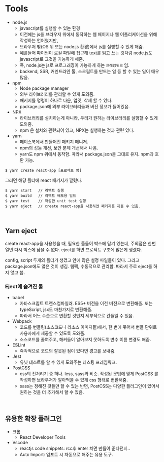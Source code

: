 # Tools

- node.js
  - javascript를 실행할 수 있는 환경
  - 이전에는 js를 브라우저 위에서 동작하는 웹 페이지나 웹 어플리케이션을 위해 작성하는 언어였지만,
  - 브라우저 밖(OS 위 또는 node.js 환경)에서 js를 실행할 수 있게 해줌.
  - 예를들어 파이썬이 로컬 파일에 접근해 text를 읽고 쓰는 것처럼 node.js도 javascript로 그것을 가능하게 해줌.
  - 즉, node.js는 js로 프로그래밍이 가능하게 하는 `프레임워크` 임.
  - backend, SSR, 커멘드라인 툴, 스크립트를 만드는 일 등 할 수 있는 일이 매우 많음.
- npm
  - Node package manager
  - 외부 라이브러리를 관리할 수 있게 도와줌.
  - 패키지를 명령어 하나로 다운, 업뎃, 삭제 할 수 있다.
  - package.json에 외부 라이브러리들과 버전 정보가 들어있음.
- NPX
  - 라이브러리를 설치하는게 아니라, 우리가 원하는 라이브러리를 실행할 수 있게 도와줌.
  - npm 은 설치와 관련되어 있고, NPX는 실행하는 것과 관련 있다.
- yarn
  - 페이스북에서 만들어진 패키지 매니저.
  - npm의 성능 개선, 보안 문제 개선해서 나옴.
  - yarn도 npm 위에서 동작함. 따라서 package.json을 그대로 유지. npm과 호환 가능.

```shell
$ yarn create react-app [프로젝트 명]
```

그러면 해당 폴더에 react 패키지가 깔렸다.

```shell
$ yarn start   // 리액트 실행
$ yarn build   // 리액트 배포용 빌드
$ yarn test    // 작성한 unit test 실행
$ yarn eject   // create react-app을 사용하면 패키지를 까볼 수 있음.
```

<br/>

## Yarn eject

create react-app을 사용했을 때, 필요한 툴들이 박스에 담겨 있는데, 주의점은 한번 열면 다시 박스에 담을 수 없다. eject를 하면 프로젝트 구조에 많은게 생겼다.

config, script 두개의 폴더가 생겼고 안에 많은 설정 파일들이 있다. 그리고 package.json에도 많은 것이 생김. 웹팩, 수동적으로 관리함. 따라서 주로 eject를 하지 않고 씀.

### Eject에 숨겨진 툴

- babel
  - 자바스크립트 트랜스컴파일러. ES5+ 버전을 이전 버전으로 변환해줌. 또는 typeScript, jsx도 마찬가지로 변환해줌.
  - 따라서 어느 수준으로 변환할 것인지 세부적으로 건들일 수 있음.
- Webpack
  - 코드를 번들링(소스코드나 리소스 이미지들)해서, 한 번에 묶어서 번들 단위로 사용자에게 제공할 수 있도록 도와줌.
  - 소스코드를 줄여주고, 해커들이 알아보지 못하도록 변수 이름 변경도 해줌.
- ESLint
  - 즉각적으로 코드의 잘못된 점이 있다면 경고를 보내줌.
- Jest
  - 유닛 테스트를 할 수 있게 도와주는 테스팅 프레임워크.
- PostCSS
  - css의 전처리기 중 하나. less, sass와 비슷. 작성된 문법에 맞게 PostCSS 를 작성하면 브라우저가 알아먹을 수 있게 css 형태로 변환해줌.
  - sass는 정해진 것들만 할 수 있는 반면, PostCSS는 다양한 플러그인이 있어서 원하는 것을 더 추가해서 할 수 있음.

<br/>

## 유용한 확장 플러그인

- 크롬
  - React Developer Tools
- Vscode
  - reactjs code snippets: rcc후 enter 치면 만들어 준다던지..
  - Auto Import: 임포트 시 자동으로 해주는 유용 도구.
